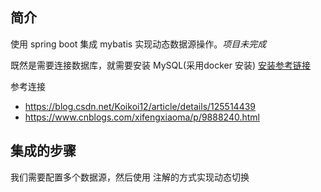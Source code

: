 
## 简介
使用 spring boot 集成 mybatis 实现动态数据源操作。*项目未完成*

既然是需要连接数据库，就需要安装 MySQL(采用docker 安装) [安装参考链接](https://blog.csdn.net/qq_18948359/article/details/125486934?spm=1001.2014.3001.5502)

参考连接
- https://blog.csdn.net/Koikoi12/article/details/125514439
- https://www.cnblogs.com/xifengxiaoma/p/9888240.html

## 集成的步骤

我们需要配置多个数据源，然后使用 注解的方式实现动态切换
